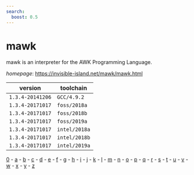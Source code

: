 ```yaml
---
search:
  boost: 0.5
---
```

# mawk

mawk is an interpreter for the AWK Programming Language.

*homepage*: <https://invisible-island.net/mawk/mawk.html>

version | toolchain
--------|----------
``1.3.4-20141206`` | ``GCC/4.9.2``
``1.3.4-20171017`` | ``foss/2018a``
``1.3.4-20171017`` | ``foss/2018b``
``1.3.4-20171017`` | ``foss/2019a``
``1.3.4-20171017`` | ``intel/2018a``
``1.3.4-20171017`` | ``intel/2018b``
``1.3.4-20171017`` | ``intel/2019a``

[0](../0/index.md) - [a](../a/index.md) - [b](../b/index.md) - [c](../c/index.md) - [d](../d/index.md) - [e](../e/index.md) - [f](../f/index.md) - [g](../g/index.md) - [h](../h/index.md) - [i](../i/index.md) - [j](../j/index.md) - [k](../k/index.md) - [l](../l/index.md) - [m](../m/index.md) - [n](../n/index.md) - [o](../o/index.md) - [p](../p/index.md) - [q](../q/index.md) - [r](../r/index.md) - [s](../s/index.md) - [t](../t/index.md) - [u](../u/index.md) - [v](../v/index.md) - [w](../w/index.md) - [x](../x/index.md) - [y](../y/index.md) - [z](../z/index.md)

